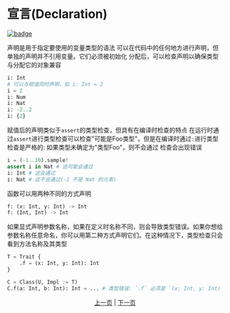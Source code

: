 # 宣言(Declaration)

[![badge](https://img.shields.io/endpoint.svg?url=https%3A%2F%2Fgezf7g7pd5.execute-api.ap-northeast-1.amazonaws.com%2Fdefault%2Fsource_up_to_date%3Fowner%3Derg-lang%26repos%3Derg%26ref%3Dmain%26path%3Ddoc/EN/syntax/03_declaration.md%26commit_hash%3D51de3c9d5a9074241f55c043b9951b384836b258)](https://gezf7g7pd5.execute-api.ap-northeast-1.amazonaws.com/default/source_up_to_date?owner=erg-lang&repos=erg&ref=main&path=doc/EN/syntax/03_declaration.md&commit_hash=51de3c9d5a9074241f55c043b9951b384836b258)

声明是用于指定要使用的变量类型的语法
可以在代码中的任何地方进行声明，但单独的声明并不引用变量。它们必须被初始化
分配后，可以检查声明以确保类型与分配它的对象兼容

```python
i: Int
# 可以与赋值同时声明，如 i: Int = 2
i = 2
i: Num
i: Nat
i: -2..2
i: {2}
```

赋值后的声明类似于`assert`的类型检查，但具有在编译时检查的特点
在运行时通过`assert`进行类型检查可以检查"可能是Foo类型"，但是在编译时通过`:`进行类型检查是严格的: 如果类型未确定为"类型Foo"，则不会通过 检查会出现错误

```python
i = (-1..10).sample!
assert i in Nat # 这可能会通过
i: Int # 这会通过
i: Nat # 这不会通过(-1 不是 Nat 的元素)
```

函数可以用两种不同的方式声明

```python
f: (x: Int, y: Int) -> Int
f: (Int, Int) -> Int
```

如果显式声明参数名称，如果在定义时名称不同，则会导致类型错误。如果你想给参数名称任意命名，你可以用第二种方式声明它们。在这种情况下，类型检查只会看到方法名称及其类型

```python
T = Trait {
    .f = (x: Int, y: Int): Int
}

C = Class(U, Impl := T)
C.f(a: Int, b: Int): Int = ... # 类型错误: `.f` 必须是 `(x: Int, y: Int) -> Int` 的类型，而不是 `(a: Int, b: Int) -> Int`
```

<p align='center'>
    <a href='./02_name.md'>上一页</a> | <a href='./04_function.md'>下一页</a>
</p>
